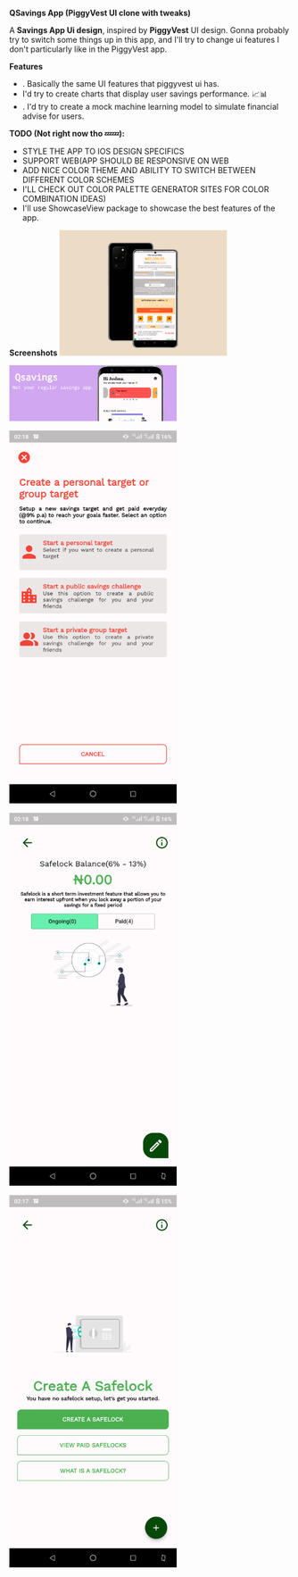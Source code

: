 **QSavings App (PiggyVest UI clone with tweaks)**

A **Savings App Ui design**, inspired by **PiggyVest** UI design.
Gonna probably try to switch some things up in this app,
and I'll try to change ui features I don't particularly like in the PiggyVest app.

**Features**
- . Basically the same UI features that piggyvest ui has.  
-  I'd try to create charts that display user savings performance. 📈📊  
- . I'd try to create a mock machine learning model to simulate financial advise for users.

**TODO (Not right now tho 💤💤):**
- STYLE THE APP TO IOS DESIGN SPECIFICS  
- SUPPORT WEB(APP SHOULD BE RESPONSIVE ON WEB  
-  ADD NICE COLOR THEME AND ABILITY TO SWITCH BETWEEN DIFFERENT COLOR SCHEMES  
- I'LL CHECK OUT COLOR PALETTE GENERATOR SITES FOR COLOR COMBINATION IDEAS)  
- I'll use ShowcaseView package to showcase the best features of the app.

**Screenshots**
<img
  src="https://github.com/Joshokelola/Q_savings/blob/mobile-feature-responsive/samsung-galaxy-s20-mockup.png"
  alt="Alt text"
  title="Optional title"
  style="display: inline-block; margin: 0 auto; max-width: 300px">

<img
  src="https://github.com/Joshokelola/Q_savings/blob/mobile-feature-responsive/87654e08-529e-44dc-9069-ca0769ebc779.png"
  alt="Alt text"
  title="Optional title"
  style="display: inline-block; margin: 0 auto; max-width: 300px">

<img
  src="https://github.com/Joshokelola/Q_savings/blob/mobile-feature-responsive/Screenshot_20220511-021830729.png"
  alt="Alt text"
  title="Optional title"
  style="display: inline-block; margin: 0 auto; max-width: 300px">

<img
  src="https://github.com/Joshokelola/Q_savings/blob/mobile-feature-responsive/Screenshot_20220511-021807599.png"
  alt="Alt text"
  title="Optional title"
  style="display: inline-block; margin: 0 auto; max-width: 300px">

<img
  src="https://github.com/Joshokelola/Q_savings/blob/mobile-feature-responsive/Screenshot_20220511-021741702.png"
  alt="Alt text"
  title="Optional title"
  style="display: inline-block; margin: 0 auto; max-width: 300px">
